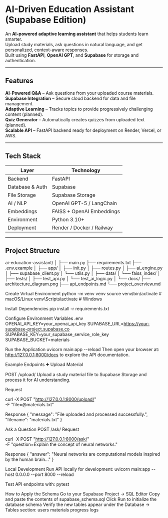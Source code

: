 # AI-Driven Education Assistant (Supabase Edition)

An **AI-powered adaptive learning assistant** that helps students learn smarter.  
Upload study materials, ask questions in natural language, and get personalized, context-aware responses.  
Built using **FastAPI**, **OpenAI GPT**, and **Supabase** for storage and authentication.

---

## Features

**AI-Powered Q&A** – Ask questions from your uploaded course materials.  
**Supabase Integration** – Secure cloud backend for data and file management.  
**Adaptive Learning** – Tracks topics to provide progressively challenging content (planned).  
**Quiz Generator** – Automatically creates quizzes from uploaded text (planned).  
**Scalable API** – FastAPI backend ready for deployment on Render, Vercel, or AWS.

---

##  Tech Stack

| Layer | Technology |
|-------|-------------|
| Backend | FastAPI |
| Database & Auth | Supabase |
| File Storage | Supabase Storage |
| AI / NLP | OpenAI GPT-5 / LangChain |
| Embeddings | FAISS + OpenAI Embeddings |
| Environment | Python 3.10+ |
| Deployment | Render / Docker / Railway |

---

## Project Structure
ai-education-assistant/
│
├── main.py
├── requirements.txt
├── .env.example
│
├── app/
│ ├── init.py
│ ├── routes.py
│ ├── ai_engine.py
│ ├── supabase_client.py
│ └── utils.py
│
├── data/
│ └── faiss_index/
│
├── tests/
│ ├── test_api.py
│ └── test_ai_logic.py
│
└── docs/
  ├── architecture_diagram.png
  ├── api_endpoints.md
  └── project_overview.md

Create Virtual Environment
python -m venv venv
source venv/bin/activate      # macOS/Linux
venv\Scripts\activate         # Windows


Install Dependencies
pip install -r requirements.txt


Configure Environment Variables
.env
OPENAI_API_KEY=your_openai_api_key
SUPABASE_URL=https://your-supabase-project.supabase.co
SUPABASE_KEY=your_supabase_service_role_key
SUPABASE_BUCKET=materials

Run the Application
uvicorn main:app --reload
Then open your browser at:
http://127.0.0.1:8000/docs
 to explore the API documentation.


Example Endpoints
➕ Upload Material

POST /upload/
Upload a study material file to Supabase Storage and process it for AI understanding.

Request

curl -X POST "http://127.0.0.1:8000/upload/" \
  -F "file=@materials.txt"


Response
{
  "message": "File uploaded and processed successfully.",
  "filename": "materials.txt"
}



Ask a Question
POST /ask/
Request

curl -X POST "http://127.0.0.1:8000/ask/" \
  -F "question=Explain the concept of neural networks."


Response
{
  "answer": "Neural networks are computational models inspired by the human brain..."
}


Local Development
Run API locally for development:
uvicorn main:app --host 0.0.0.0 --port 8000 --reload


Test API endpoints with:
pytest


How to Apply the Schema
Go to your Supabase Project → SQL Editor
Copy and paste the contents of supabase_schema.sql
Click Run to initialize the database schema
Verify the new tables appear under the Database → Tables section:
users
materials
progress
logs